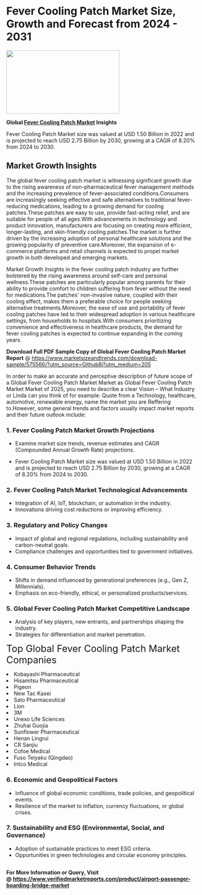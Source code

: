 <H1>Fever Cooling Patch Market Size, Growth and Forecast from 2024 - 2031</H1><img class="aligncenter size-medium wp-image-584254" src="https://thirdeyenews.in/wp-content/uploads/2024/09/Global-Market-Research-300x168.jpeg" alt="" width="300" height="168" /><p><strong>Global&nbsp;<a href="https://www.marketsizeandtrends.com/download-sample/575566/?utm_source=Github8j?utm_medium=205">Fever Cooling Patch Market</a> Insights</strong></p><p>Fever Cooling Patch Market size was valued at USD 1.50 Billion in 2022 and is projected to reach USD 2.75 Billion by 2030, growing at a CAGR of 8.20% from 2024 to 2030.</p><p><h2>Market Growth Insights</h2> The global fever cooling patch market is witnessing significant growth due to the rising awareness of non-pharmaceutical fever management methods and the increasing prevalence of fever-associated conditions.Consumers are increasingly seeking effective and safe alternatives to traditional fever-reducing medications, leading to a growing demand for cooling patches.These patches are easy to use, provide fast-acting relief, and are suitable for people of all ages.With advancements in technology and product innovation, manufacturers are focusing on creating more efficient, longer-lasting, and skin-friendly cooling patches.The market is further driven by the increasing adoption of personal healthcare solutions and the growing popularity of preventive care.Moreover, the expansion of e-commerce platforms and retail channels is expected to propel market growth in both developed and emerging markets.<p>Market Growth Insights in the fever cooling patch industry are further bolstered by the rising awareness around self-care and personal wellness.These patches are particularly popular among parents for their ability to provide comfort to children suffering from fever without the need for medications.The patches' non-invasive nature, coupled with their cooling effect, makes them a preferable choice for people seeking alternative treatments.Moreover, the ease of use and portability of fever cooling patches have led to their widespread adoption in various healthcare settings, from households to hospitals.With consumers prioritizing convenience and effectiveness in healthcare products, the demand for fever cooling patches is expected to continue expanding in the coming years.</p> <p><span class=""><strong>Download Full PDF Sample Copy of Global Fever Cooling Patch Market Report</strong> @ <a href="https://www.marketsizeandtrends.com/download-sample/575566/?utm_source=Github8j?utm_medium=205" target="_blank">https://www.marketsizeandtrends.com/download-sample/575566/?utm_source=Github8j?utm_medium=205</a></span></p><p>In order to make an accurate and perceptive description of future scope of a Global&nbsp;Fever Cooling Patch Market Market as Global&nbsp;Fever Cooling Patch Market Market of 2025, you need to describe a clear Vision &ndash; What Industry or Linda can you think of for example: Quote from a Technology, healthcare, automotive, renewable energy, name the market you are Reffering to.However, some general trends and factors usually impact market reports and their future outlook include:</p><h3>1.&nbsp;<strong>Fever Cooling Patch Market Growth Projections</strong></h3><ul><li>Examine market size trends, revenue estimates and CAGR (Compounded Annual Growth Rate) projections.</li><li><p>Fever Cooling Patch Market size was valued at USD 1.50 Billion in 2022 and is projected to reach USD 2.75 Billion by 2030, growing at a CAGR of 8.20% from 2024 to 2030.</p></li></ul><h3>2.&nbsp;<strong>Fever Cooling Patch Market Technological Advancements</strong></h3><ul><li>Integration of AI, IoT, blockchain, or automation in the industry.</li><li>Innovations driving cost reductions or improving efficiency.</li></ul><h3>3.&nbsp;<strong>Regulatory and Policy Changes</strong></h3><ul><li>Impact of global and regional regulations, including sustainability and carbon-neutral goals.</li><li>Compliance challenges and opportunities tied to government initiatives.</li></ul><h3>4.&nbsp;<strong>Consumer Behavior Trends</strong></h3><ul><li>Shifts in demand influenced by generational preferences (e.g., Gen Z, Millennials).</li><li>Emphasis on eco-friendly, ethical, or personalized products/services.</li></ul><h3>5.&nbsp;<strong>Global Fever Cooling Patch Market Competitive Landscape</strong></h3><ul><li>Analysis of key players, new entrants, and partnerships shaping the industry.</li><li>Strategies for differentiation and market penetration.</li></ul><p data-pm-slice="1 1 []"><span style="color: inherit; font-family: inherit; font-size: 25px;">Top Global Fever Cooling Patch Market Companies</span></p><div class="" data-test-id=""><p><li>Kobayashi Pharmaceutical</li><li> Hisamitsu Pharmaceutical</li><li> Pigeon</li><li> New Tac Kasei</li><li> Sato Pharmaceutical</li><li> Lion</li><li> 3M</li><li> Unexo Life Sciences</li><li> Zhuhai Guojia</li><li> Sunflower Pharmaceutical</li><li> Henan Lingrui</li><li> CR Sanjiu</li><li> Cofoe Medical</li><li> Fuso Teiyaku (Qingdao)</li><li> Intco Medical</li></p></div><h3>6.&nbsp;<strong>Economic and Geopolitical Factors</strong></h3><ul><li>Influence of global economic conditions, trade policies, and geopolitical events.</li><li>Resilience of the market to inflation, currency fluctuations, or global crises.</li></ul><h3>7.&nbsp;<strong>Sustainability and ESG (Environmental, Social, and Governance)</strong></h3><ul><li>Adoption of sustainable practices to meet ESG criteria.</li><li>Opportunities in green technologies and circular economy principles.</li></ul><h2><strong style="font-size: 14px;">For More Information or Query, Visit @&nbsp;</strong><a style="background-color: #ffffff; font-size: 14px;" href="https://www.marketsizeandtrends.com/report/fever-cooling-patch-market/" target="_blank">https://www.verifiedmarketreports.com/product/airport-passenger-boarding-bridge-market</a></h2>